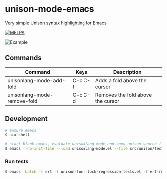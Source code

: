 # unison-mode-emacs
Very simple Unison syntax highlighting for Emacs

[![MELPA](https://melpa.org/packages/unisonlang-mode-badge.svg)](https://melpa.org/#/unisonlang-mode)


![Example](https://i.imgur.com/XaZnkfy.png)

## Commands

| Command | Keys | Description |
|---------|------|-------------|
| unisonlang-mode-add-fold | C-c C-f | Adds a fold above the cursor |
| unisonlang-mode-remove-fold | C-c C-d | Removes the fold above the cursor |


## Development

```bash
# ensure emacs
$ nix-shell

# start blank emacs, evaluate unisonlang-mode and open unison source file
$ emacs --no-init-file --load unisonlang-mode.el --file src/unison/test.u
```

### Run tests

```bash
$ emacs -batch -l ert -l unison-font-lock-regression-tests.el -f ert-run-tests-batch-and-exit
```
